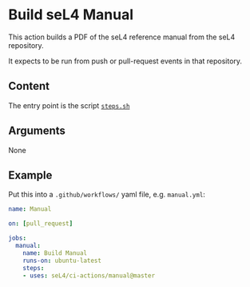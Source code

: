 <!--
     Copyright 2021, Proofcraft Pty Ltd

     SPDX-License-Identifier: CC-BY-SA-4.0
-->

# Build seL4 Manual

This action builds a PDF of the seL4 reference manual from the seL4 repository.

It expects to be run from push or pull-request events in that repository.

## Content

The entry point is the script [`steps.sh`](steps.sh/)

## Arguments

None

## Example

Put this into a `.github/workflows/` yaml file, e.g. `manual.yml`:

```yaml
name: Manual

on: [pull_request]

jobs:
  manual:
    name: Build Manual
    runs-on: ubuntu-latest
    steps:
    - uses: seL4/ci-actions/manual@master
```
